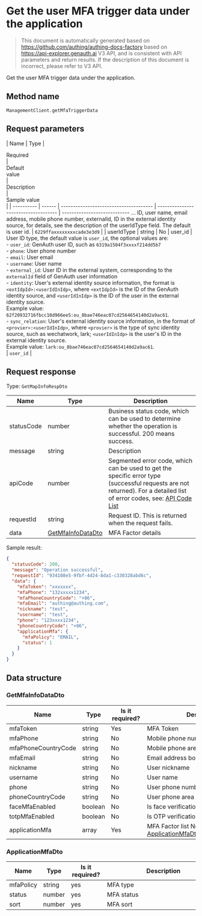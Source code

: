 # Get the user MFA trigger data under the application

<!--
Warning⚠️:
Do not modify this document directly,
https://github.com/Authing/authing-docs-factory
Use this project to generate
-->

<LastUpdated />

> This document is automatically generated based on https://github.com/authing/authing-docs-factory based on https://api-explorer.genauth.ai V3 API, and is consistent with API parameters and return results. If the description of this document is incorrect, please refer to V3 API.

Get the user MFA trigger data under the application.

## Method name

`ManagementClient.getMfaTriggerData`

## Request parameters

| Name | Type | <div style="width:80px">Required</div> | <div style="width:60px">Default value</div> | <div style="width:300px">Description</div> | <div style="width:200px">Sample value</div> |
| ---------- | ------ | -------------------------------------- | ------------------------------------ | ---------------------------- ... ID, user name, email address, mobile phone number, externalId, ID in the external identity source, for details, see the description of the userIdType field. The default is user id. | `6229ffaxxxxxxxxcade3e3d9` |
| userIdType | string | No | user_id | User ID type, the default value is `user_id`, the optional values ​​are:<br>- `user_id`: GenAuth user ID, such as `6319a1504f3xxxxf214dd5b7`<br>- `phone`: User phone number<br>- `email`: User email<br>- `username`: User name<br>- `external_id`: User ID in the external system, corresponding to the `externalId` field of GenAuth user information<br>- `identity`: User's external identity source information, the format is `<extIdpId>:<userIdInIdp>`, where `<extIdpId>` is the ID of the GenAuth identity source, and `<userIdInIdp>` is the ID of the user in the external identity source. <br>Example value: `62f20932716fbcc10d966ee5:ou_8bae746eac07cd2564654140d2a9ac61`. <br>- `sync_relation`: User's external identity source information, in the format of `<provier>:<userIdInIdp>`, where `<provier>` is the type of sync identity source, such as wechatwork, lark; `<userIdInIdp>` is the user's ID in the external identity source. <br>Example value: `lark:ou_8bae746eac07cd2564654140d2a9ac61`. <br> | `user_id` |

## Request response

Type: `GetMapInfoRespDto`

| Name       | Type                                               | Description                                                                                                                                                                                                                                                                                                                                    |
| ---------- | -------------------------------------------------- | ---------------------------------------------------------------------------------------------------------------------------------------------------------------------------------------------------------------------------------------------------------------------------------------------------------------------------------------------- |
| statusCode | number                                             | Business status code, which can be used to determine whether the operation is successful. 200 means success.                                                                                                                                                                                                                                   |
| message    | string                                             | Description                                                                                                                                                                                                                                                                                                                                    |
| apiCode    | number                                             | Segmented error code, which can be used to get the specific error type (successful requests are not returned). For a detailed list of error codes, see: [API Code List](https://api-explorer.genauth.ai/?tag=group/%E5%BC%80%E5%8F%91%E5%87%86%E5%A4%87#tag/%E5%BC%80%E5%8F%91%E5%87%86%E5%A4%87/%E9%94%99%E8%AF%AF%E5%A4%84%E7%90%86/apiCode) |
| requestId  | string                                             | Request ID. This is returned when the request fails.                                                                                                                                                                                                                                                                                           |
| data       | <a href="#GetMfaInfoDataDto">GetMfaInfoDataDto</a> | MFA Factor details                                                                                                                                                                                                                                                                                                                             |

Sample result:

```json
{
  "statusCode": 200,
  "message": "Operation successful",
  "requestId": "934108e5-9fbf-4d24-8da1-c330328abd6c",
  "data": {
    "mfaToken": "xxxxxxx",
    "mfaPhone": "132xxxxx1234",
    "mfaPhoneCountryCode": "+86",
    "mfaEmail": "authing@authing.com",
    "nickname": "test",
    "username": "test",
    "phone": "123xxxx1234",
    "phoneCountryCode": "+86",
    "applicationMfa": {
      "mfaPolicy": "EMAIL",
      "status": 1
    }
  }
}
```

## Data structure

### <a id="GetMfaInfoDataDto"></a> GetMfaInfoDataDto

| Name                | Type    | <div style="width:80px">Is it required?</div> | <div style="width:300px">Description</div>                                       | <div style="width:200px">Sample value</div> |
| ------------------- | ------- | --------------------------------------------- | -------------------------------------------------------------------------------- | ------------------------------------------- |
| mfaToken            | string  | Yes                                           | MFA Token                                                                        | `xxxxxxx`                                   |
| mfaPhone            | string  | No                                            | Mobile phone number bound to MFA                                                 | `132xxxxx1234`                              |
| mfaPhoneCountryCode | string  | No                                            | Mobile phone area code bound to MFA                                              | `+86`                                       |
| mfaEmail            | string  | No                                            | Email address bound to MFA                                                       | `authing@authing.com`                       |
| nickname            | string  | No                                            | User nickname                                                                    | `test`                                      |
| username            | string  | No                                            | User name                                                                        | `test`                                      |
| phone               | string  | No                                            | User phone number                                                                | `123xxxx1234`                               |
| phoneCountryCode    | string  | No                                            | User phone area code                                                             | `+86`                                       |
| faceMfaEnabled      | boolean | No                                            | Is face verification enabled?                                                    |                                             |
| totpMfaEnabled      | boolean | No                                            | Is OTP verification enabled?                                                     |                                             |
| applicationMfa      | array   | Yes                                           | MFA Factor list Nested type: <a href="#ApplicationMfaDto">ApplicationMfaDto</a>. |                                             |

### <a id="ApplicationMfaDto"></a> ApplicationMfaDto

| Name      | Type   | <div style="width:80px">Is it required?</div> | <div style="width:300px">Description</div> | <div style="width:200px">Sample value</div> |
| --------- | ------ | --------------------------------------------- | ------------------------------------------ | ------------------------------------------- |
| mfaPolicy | string | yes                                           | MFA type                                   | `EMAIL`                                     |
| status    | number | yes                                           | MFA status                                 | `1`                                         |
| sort      | number | yes                                           | MFA sort                                   |                                             |
